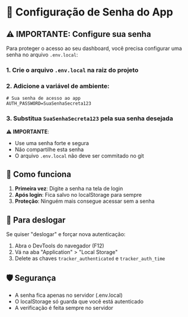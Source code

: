 # 🔐 Configuração de Senha do App

## ⚠️ IMPORTANTE: Configure sua senha

Para proteger o acesso ao seu dashboard, você precisa configurar uma senha no arquivo `.env.local`:

### 1. Crie o arquivo `.env.local` na raiz do projeto

### 2. Adicione a variável de ambiente:

```env
# Sua senha de acesso ao app
AUTH_PASSWORD=SuaSenhaSecreta123
```

### 3. Substitua `SuaSenhaSecreta123` pela sua senha desejada

⚠️ **IMPORTANTE**: 
- Use uma senha forte e segura
- Não compartilhe esta senha
- O arquivo `.env.local` não deve ser commitado no git

## 🚀 Como funciona

1. **Primeira vez**: Digite a senha na tela de login
2. **Após login**: Fica salvo no localStorage para sempre
3. **Proteção**: Ninguém mais consegue acessar sem a senha

## 🔄 Para deslogar

Se quiser "deslogar" e forçar nova autenticação:
1. Abra o DevTools do navegador (F12)
2. Vá na aba "Application" > "Local Storage"
3. Delete as chaves `tracker_authenticated` e `tracker_auth_time`

## 🛡️ Segurança

- A senha fica apenas no servidor (.env.local)
- O localStorage só guarda que você está autenticado
- A verificação é feita sempre no servidor 